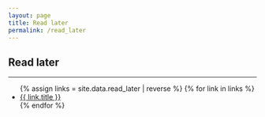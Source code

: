```yaml
---
layout: page
title: Read later
permalink: /read_later
---
```


## Read later

---

<ul class="posts til">
  {% assign links = site.data.read_later | reverse %}
  {% for link in links %}
      <li>
        <a class="post" href="{{ link.url }}">{{ link.title }}</a>
      </li>
  {% endfor %}
</ul>

